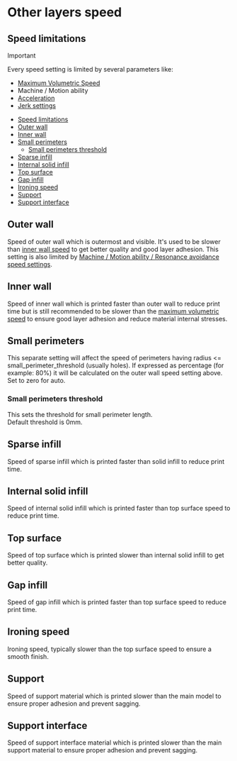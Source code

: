 # Other layers speed

## Speed limitations

> [!IMPORTANT]
> Every speed setting is limited by several parameters like:
> - [Maximum Volumetric Speed](volumetric-speed-calib)
> - Machine / Motion ability
> - [Acceleration](speed-settings-acceleration)
> - [Jerk settings](speed-settings-jerk)

- [Speed limitations](#speed-limitations)
- [Outer wall](#outer-wall)
- [Inner wall](#inner-wall)
- [Small perimeters](#small-perimeters)
  - [Small perimeters threshold](#small-perimeters-threshold)
- [Sparse infill](#sparse-infill)
- [Internal solid infill](#internal-solid-infill)
- [Top surface](#top-surface)
- [Gap infill](#gap-infill)
- [Ironing speed](#ironing-speed)
- [Support](#support)
- [Support interface](#support-interface)

## Outer wall

Speed of outer wall which is outermost and visible. It's used to be slower than [inner wall speed](#inner-wall) to get better quality and good layer adhesion.
This setting is also limited by [Machine / Motion ability / Resonance avoidance speed settings](vfa-calib).

## Inner wall

Speed of inner wall which is printed faster than outer wall to reduce print time but is still recommended to be slower than the [maximum volumetric speed](volumetric-speed-calib) to ensure good layer adhesion and reduce material internal stresses.

## Small perimeters

This separate setting will affect the speed of perimeters having radius <= small_perimeter_threshold (usually holes). If expressed as percentage (for example: 80%) it will be calculated on the outer wall speed setting above.  
Set to zero for auto.

### Small perimeters threshold

This sets the threshold for small perimeter length.  
Default threshold is 0mm.

## Sparse infill

Speed of sparse infill which is printed faster than solid infill to reduce print time.

## Internal solid infill

Speed of internal solid infill which is printed faster than top surface speed to reduce print time.

## Top surface

Speed of top surface which is printed slower than internal solid infill to get better quality.

## Gap infill

Speed of gap infill which is printed faster than top surface speed to reduce print time.

## Ironing speed

Ironing speed, typically slower than the top surface speed to ensure a smooth finish.

## Support

Speed of support material which is printed slower than the main model to ensure proper adhesion and prevent sagging.

## Support interface

Speed of support interface material which is printed slower than the main support material to ensure proper adhesion and prevent sagging.
